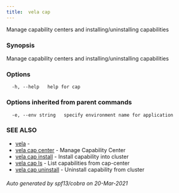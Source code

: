 ```yaml
---
title:  vela cap
---
```


Manage capability centers and installing/uninstalling capabilities

### Synopsis

Manage capability centers and installing/uninstalling capabilities

### Options

```
  -h, --help   help for cap
```

### Options inherited from parent commands

```
  -e, --env string   specify environment name for application
```

### SEE ALSO

* [vela](vela)	 - 
* [vela cap center](vela_cap_center)	 - Manage Capability Center
* [vela cap install](vela_cap_install)	 - Install capability into cluster
* [vela cap ls](vela_cap_ls)	 - List capabilities from cap-center
* [vela cap uninstall](vela_cap_uninstall)	 - Uninstall capability from cluster

###### Auto generated by spf13/cobra on 20-Mar-2021
